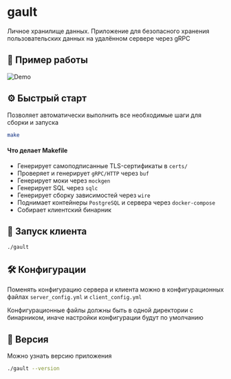 # gault

Личное хранилище данных. Приложение для безопасного хранения пользовательских данных на удалённом сервере через gRPC

## 🧐 Пример работы
![Demo](assets/demo.gif)

## ⚙️ Быстрый старт

Позволяет автоматически выполнить все необходимые шаги для сборки и запуска
```bash
make
```
#### Что делает Makefile

- Генерирует самоподписанные TLS-сертификаты в `certs/`
- Проверяет и генерирует `gRPC/HTTP` через `buf`
- Генерирует моки через `mockgen`
- Генерирует SQL через `sqlc`
- Генерирует сборку зависимостей через `wire`
- Поднимает контейнеры `PostgreSQL` и сервера через `docker-compose`
- Собирает клиентский бинарник

## 🚀 Запуск клиента

```bash
./gault
```

## 🛠 Конфигурации
Поменять конфигурацию сервера и клиента можно в 
конфигурационных файлах `server_config.yml` и `client_config.yml` 

Конфигурационные файлы должны быть в одной директории с бинарником, 
иначе настройки конфигурации будут по умолчанию


## 🔎 Версия
Можно узнать версию приложения
```bash
./gault --version
```
